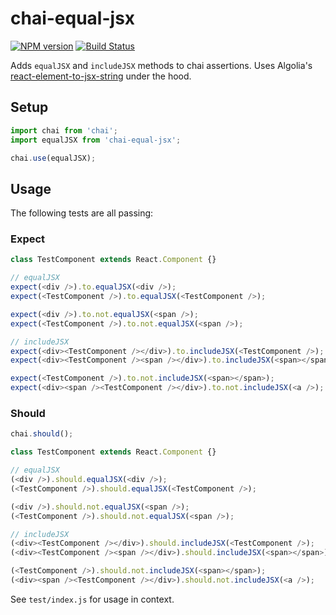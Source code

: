 # chai-equal-jsx

[![NPM version](http://img.shields.io/npm/v/chai-equal-jsx.svg?style=flat-square)](https://www.npmjs.org/package/chai-equal-jsx)
[![Build Status](https://travis-ci.org/echenley/chai-equal-jsx.svg?branch=master)](https://travis-ci.org/echenley/chai-equal-jsx)

Adds `equalJSX` and `includeJSX` methods to chai assertions. Uses Algolia's [react-element-to-jsx-string](https://github.com/algolia/react-element-to-jsx-string) under the hood.

## Setup

```javascript
import chai from 'chai';
import equalJSX from 'chai-equal-jsx';

chai.use(equalJSX);
```

## Usage

The following tests are all passing:

### Expect

```javascript
class TestComponent extends React.Component {}

// equalJSX
expect(<div />).to.equalJSX(<div />);
expect(<TestComponent />).to.equalJSX(<TestComponent />);

expect(<div />).to.not.equalJSX(<span />);
expect(<TestComponent />).to.not.equalJSX(<span />);

// includeJSX
expect(<div><TestComponent /></div>).to.includeJSX(<TestComponent />);
expect(<div><TestComponent /><span /></div>).to.includeJSX(<span></span>);

expect(<TestComponent />).to.not.includeJSX(<span></span>);
expect(<div><span /><TestComponent /></div>).to.not.includeJSX(<a />);
```

### Should

```javascript
chai.should();

class TestComponent extends React.Component {}

// equalJSX
(<div />).should.equalJSX(<div />);
(<TestComponent />).should.equalJSX(<TestComponent />);

(<div />).should.not.equalJSX(<span />);
(<TestComponent />).should.not.equalJSX(<span />);

// includeJSX
(<div><TestComponent /></div>).should.includeJSX(<TestComponent />);
(<div><TestComponent /><span /></div>).should.includeJSX(<span></span>);

(<TestComponent />).should.not.includeJSX(<span></span>);
(<div><span /><TestComponent /></div>).should.not.includeJSX(<a />);
```

See `test/index.js` for usage in context.